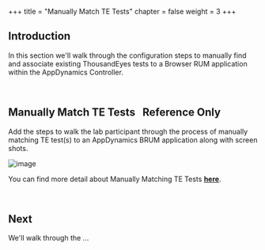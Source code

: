 +++
title = "Manually Match TE Tests"
chapter = false
weight = 3
+++

## Introduction

In this section we'll walk through the configuration steps to manually find and associate existing ThousandEyes tests to a Browser RUM application within the AppDynamics Controller.


<br>


## Manually Match TE Tests &nbsp;<span style="color: #ff9900;"><i class='fas fa-cog fa-spin fa-sm'></i></span>&nbsp;Reference Only&nbsp;<span style="color: #ff9900;"><i class='fas fa-cog fa-spin fa-sm'></i></span>


Add the steps to walk the lab participant through the process of manually matching TE test(s) to an AppDynamics BRUM application along with screen shots.

![image](/images/20_config_overview/example-image.png)


You can find more detail about Manually Matching TE Tests <a href="https://docs.appdynamics.com/appd/23.x/latest/en/end-user-monitoring/thousandeyes-integration-with-browser-real-user-monitoring/thousandeyes-network-metrics-in-browser-rum#id-.ThousandEyesNetworkMetricsinBrowserRUMv23.6-MatchThousandEyesTestsManually" target="_blank">**here**</a>.


<br>


## Next <span style="color: #143c76;"><i class='fas fa-cog fa-spin fa-sm'></i></span>&nbsp;

We'll walk through the ...

<br>
